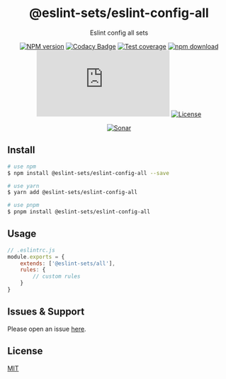 <div style="text-align: center;" align="center">

# @eslint-sets/eslint-config-all

Eslint config all sets

[![NPM version][npm-image]][npm-url]
[![Codacy Badge][codacy-image]][codacy-url]
[![Test coverage][codecov-image]][codecov-url]
[![npm download][download-image]][download-url]
[![gzip][gzip-image]][gzip-url]
[![License][license-image]][license-url]

[![Sonar][sonar-image]][sonar-url]

</div>

## Install

```bash
# use npm
$ npm install @eslint-sets/eslint-config-all --save

# use yarn
$ yarn add @eslint-sets/eslint-config-all

# use pnpm
$ pnpm install @eslint-sets/eslint-config-all
```

## Usage

```js
// .eslintrc.js
module.exports = {
    extends: ['@eslint-sets/all'],
    rules: {
        // custom rules
    }
}
```

## Issues & Support

Please open an issue [here](https://github.com/saqqdy/@eslint-sets/eslint-config-all/issues).

## License

[MIT](LICENSE)

[npm-image]: https://img.shields.io/npm/v/@eslint-sets/eslint-config-all.svg?style=flat-square
[npm-url]: https://npmjs.org/package/@eslint-sets/eslint-config-all
[codacy-image]: https://app.codacy.com/project/badge/Grade/f70d4880e4ad4f40aa970eb9ee9d0696
[codacy-url]: https://www.codacy.com/gh/saqqdy/@eslint-sets/eslint-config-all/dashboard?utm_source=github.com&utm_medium=referral&utm_content=saqqdy/@eslint-sets/eslint-config-all&utm_campaign=Badge_Grade
[codecov-image]: https://img.shields.io/codecov/c/github/saqqdy/@eslint-sets/eslint-config-all.svg?style=flat-square
[codecov-url]: https://codecov.io/github/saqqdy/@eslint-sets/eslint-config-all?branch=master
[download-image]: https://img.shields.io/npm/dm/@eslint-sets/eslint-config-all.svg?style=flat-square
[download-url]: https://npmjs.org/package/@eslint-sets/eslint-config-all
[gzip-image]: http://img.badgesize.io/https://unpkg.com/@eslint-sets/eslint-config-all/index.js?compression=gzip&label=gzip%20size:%20JS
[gzip-url]: http://img.badgesize.io/https://unpkg.com/@eslint-sets/eslint-config-all/index.js?compression=gzip&label=gzip%20size:%20JS
[license-image]: https://img.shields.io/badge/License-MIT-blue.svg
[license-url]: LICENSE
[sonar-image]: https://sonarcloud.io/api/project_badges/quality_gate?project=saqqdy_eslint-sets
[sonar-url]: https://sonarcloud.io/dashboard?id=saqqdy_eslint-sets

